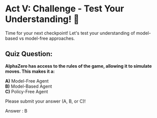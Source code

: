 # Act V: Challenge - Test Your Understanding! 🎯

Time for your next checkpoint! Let's test your understanding of model-based vs model-free approaches.

## Quiz Question:

**AlphaZero has access to the rules of the game, allowing it to simulate moves. This makes it a:**

**A)** Model-Free Agent  
**B)** Model-Based Agent  
**C)** Policy-Free Agent

Please submit your answer (A, B, or C)!

Answer : B
